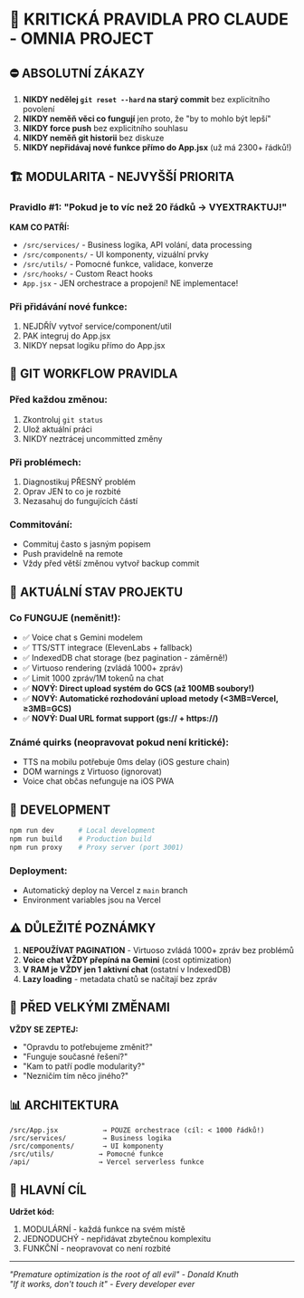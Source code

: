 # 🚨 KRITICKÁ PRAVIDLA PRO CLAUDE - OMNIA PROJECT

## ⛔ ABSOLUTNÍ ZÁKAZY

1. **NIKDY nedělej `git reset --hard` na starý commit** bez explicitního povolení
2. **NIKDY neměň věci co fungují** jen proto, že "by to mohlo být lepší"  
3. **NIKDY force push** bez explicitního souhlasu
4. **NIKDY neměň git historii** bez diskuze
5. **NIKDY nepřidávaj nové funkce přímo do App.jsx** (už má 2300+ řádků!)

## 🏗️ MODULARITA - NEJVYŠŠÍ PRIORITA

### Pravidlo #1: "Pokud je to víc než 20 řádků → VYEXTRAKTUJ!"

**KAM CO PATŘÍ:**
- `/src/services/` - Business logika, API volání, data processing
- `/src/components/` - UI komponenty, vizuální prvky
- `/src/utils/` - Pomocné funkce, validace, konverze
- `/src/hooks/` - Custom React hooks
- `App.jsx` - JEN orchestrace a propojení! NE implementace!

### Při přidávání nové funkce:
1. NEJDŘÍV vytvoř service/component/util
2. PAK integruj do App.jsx
3. NIKDY nepsat logiku přímo do App.jsx

## 📝 GIT WORKFLOW PRAVIDLA

### Před každou změnou:
1. Zkontroluj `git status`
2. Ulož aktuální práci
3. NIKDY neztrácej uncommitted změny

### Při problémech:
1. Diagnostikuj PŘESNÝ problém
2. Oprav JEN to co je rozbité
3. Nezasahuj do fungujících částí

### Commitování:
- Commituj často s jasným popisem
- Push pravidelně na remote
- Vždy před větší změnou vytvoř backup commit

## 🎯 AKTUÁLNÍ STAV PROJEKTU

### Co FUNGUJE (neměnit!):
- ✅ Voice chat s Gemini modelem
- ✅ TTS/STT integrace (ElevenLabs + fallback)
- ✅ IndexedDB chat storage (bez pagination - záměrně!)
- ✅ Virtuoso rendering (zvládá 1000+ zpráv)
- ✅ Limit 1000 zpráv/1M tokenů na chat
- ✅ **NOVÝ: Direct upload systém do GCS (až 100MB soubory!)**
- ✅ **NOVÝ: Automatické rozhodování upload metody (<3MB=Vercel, ≥3MB=GCS)**
- ✅ **NOVÝ: Dual URL format support (gs:// + https://)**

### Známé quirks (neopravovat pokud není kritické):
- TTS na mobilu potřebuje 0ms delay (iOS gesture chain)
- DOM warnings z Virtuoso (ignorovat)
- Voice chat občas nefunguje na iOS PWA

## 🔧 DEVELOPMENT

```bash
npm run dev      # Local development
npm run build    # Production build  
npm run proxy    # Proxy server (port 3001)
```

### Deployment:
- Automatický deploy na Vercel z `main` branch
- Environment variables jsou na Vercel

## ⚠️ DŮLEŽITÉ POZNÁMKY

1. **NEPOUŽÍVAT PAGINATION** - Virtuoso zvládá 1000+ zpráv bez problémů
2. **Voice chat VŽDY přepíná na Gemini** (cost optimization)
3. **V RAM je VŽDY jen 1 aktivní chat** (ostatní v IndexedDB)
4. **Lazy loading** - metadata chatů se načítají bez zpráv

## 🛑 PŘED VELKÝMI ZMĚNAMI

**VŽDY SE ZEPTEJ:**
- "Opravdu to potřebujeme změnit?"
- "Funguje současné řešení?"
- "Kam to patří podle modularity?"
- "Nezničím tím něco jiného?"

## 📊 ARCHITEKTURA

```
/src/App.jsx           → POUZE orchestrace (cíl: < 1000 řádků!)
/src/services/         → Business logika
/src/components/       → UI komponenty  
/src/utils/           → Pomocné funkce
/api/                 → Vercel serverless funkce
```

## 🎯 HLAVNÍ CÍL

**Udržet kód:**
1. MODULÁRNÍ - každá funkce na svém místě
2. JEDNODUCHÝ - nepřidávat zbytečnou komplexitu
3. FUNKČNÍ - neopravovat co není rozbité

---
*"Premature optimization is the root of all evil" - Donald Knuth*  
*"If it works, don't touch it" - Every developer ever*